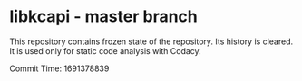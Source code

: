 # libkcapi - master branch

This repository contains frozen state of the repository.
Its history is cleared. It is used only for static code
analysis with Codacy.

Commit Time: 1691378839